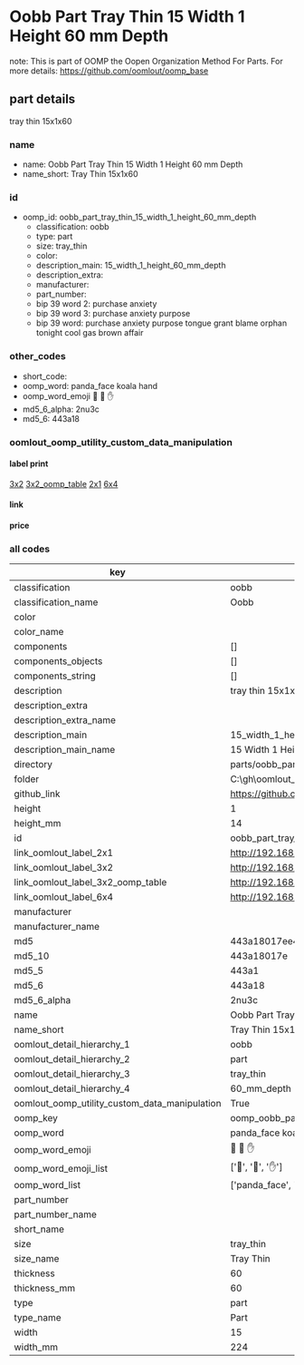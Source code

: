 # Oobb Part Tray Thin 15 Width 1 Height 60 mm Depth  

note: This is part of OOMP the Oopen Organization Method For Parts. For more details: https://github.com/oomlout/oomp_base

##  part details
  



tray thin 15x1x60



### name
* name: Oobb Part Tray Thin 15 Width 1 Height 60 mm Depth
* name_short: Tray Thin 15x1x60 
### id
* oomp_id: oobb_part_tray_thin_15_width_1_height_60_mm_depth
  * classification: oobb
  * type: part
  * size: tray_thin
  * color: 
  * description_main: 15_width_1_height_60_mm_depth
  * description_extra: 
  * manufacturer: 
  * part_number: 
  * bip 39 word 2: purchase anxiety
  * bip 39 word 3: purchase anxiety purpose
  * bip 39 word: purchase anxiety purpose tongue grant blame orphan tonight cool gas brown affair

### other_codes
* short_code: 
* oomp_word: panda_face koala hand
* oomp_word_emoji :panda_face: :koala: :hand:
* md5_6_alpha: 2nu3c
* md5_6: 443a18






### oomlout_oomp_utility_custom_data_manipulation
#### label print
[3x2](http://192.168.1.245:1112/?label=oomp%202nu3c)
[3x2_oomp_table](http://192.168.1.108:1112/?label=oomp%202nu3c)
[2x1](http://192.168.1.242:1112/?label=oomp%202nu3c)
[6x4](http://192.168.1.55:1112/?label=oomp%202nu3c)    

#### link

                              

#### price







### all codes 
| key | value |  
| --- | --- |  
| classification | oobb |  
| classification_name | Oobb |  
| color |  |  
| color_name |  |  
| components | [] |  
| components_objects | [] |  
| components_string | [] |  
| description | tray thin 15x1x60 |  
| description_extra |  |  
| description_extra_name |  |  
| description_main | 15_width_1_height_60_mm_depth |  
| description_main_name | 15 Width 1 Height 60 mm Depth |  
| directory | parts/oobb_part_tray_thin_15_width_1_height_60_mm_depth |  
| folder | C:\gh\oomlout_oobb_version_4_generated_parts\things\oobb_part_tray_thin_15_width_1_height_60_mm_depth |  
| github_link | https://github.com/oomlout/oomlout_oomp_part_src/tree/main/parts/oobb_part_tray_thin_15_width_1_height_60_mm_depth |  
| height | 1 |  
| height_mm | 14 |  
| id | oobb_part_tray_thin_15_width_1_height_60_mm_depth |  
| link_oomlout_label_2x1 | http://192.168.1.242:1112/?label=oomp%202nu3c |  
| link_oomlout_label_3x2 | http://192.168.1.245:1112/?label=oomp%202nu3c |  
| link_oomlout_label_3x2_oomp_table | http://192.168.1.108:1112/?label=oomp%202nu3c |  
| link_oomlout_label_6x4 | http://192.168.1.55:1112/?label=oomp%202nu3c |  
| manufacturer |  |  
| manufacturer_name |  |  
| md5 | 443a18017ee493985cb2de475cc28571 |  
| md5_10 | 443a18017e |  
| md5_5 | 443a1 |  
| md5_6 | 443a18 |  
| md5_6_alpha | 2nu3c |  
| name | Oobb Part Tray Thin 15 Width 1 Height 60 mm Depth |  
| name_short | Tray Thin 15x1x60  |  
| oomlout_detail_hierarchy_1 | oobb |  
| oomlout_detail_hierarchy_2 | part |  
| oomlout_detail_hierarchy_3 | tray_thin |  
| oomlout_detail_hierarchy_4 | 60_mm_depth |  
| oomlout_oomp_utility_custom_data_manipulation | True |  
| oomp_key | oomp_oobb_part_tray_thin_15_width_1_height_60_mm_depth |  
| oomp_word | panda_face koala hand |  
| oomp_word_emoji | :panda_face: :koala: :hand: |  
| oomp_word_emoji_list | [':panda_face:', ':koala:', ':hand:'] |  
| oomp_word_list | ['panda_face', 'koala', 'hand'] |  
| part_number |  |  
| part_number_name |  |  
| short_name |  |  
| size | tray_thin |  
| size_name | Tray Thin |  
| thickness | 60 |  
| thickness_mm | 60 |  
| type | part |  
| type_name | Part |  
| width | 15 |  
| width_mm | 224 |  
